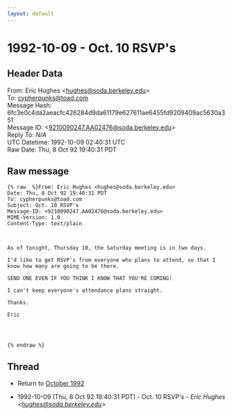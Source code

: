 ```yaml
---
layout: default
---
```


# 1992-10-09 - Oct. 10 RSVP's

## Header Data

From: Eric Hughes \<hughes@soda.berkeley.edu\><br>
To: cypherpunks@toad.com<br>
Message Hash: 6fc3e0c4da2aeacfc426284d9da61179e627611ae6455fd9209409ac5630a351<br>
Message ID: \<9210090247.AA02476@soda.berkeley.edu\><br>
Reply To: _N/A_<br>
UTC Datetime: 1992-10-09 02:40:31 UTC<br>
Raw Date: Thu, 8 Oct 92 19:40:31 PDT<br>

## Raw message

```
{% raw  %}From: Eric Hughes <hughes@soda.berkeley.edu>
Date: Thu, 8 Oct 92 19:40:31 PDT
To: cypherpunks@toad.com
Subject: Oct. 10 RSVP's
Message-ID: <9210090247.AA02476@soda.berkeley.edu>
MIME-Version: 1.0
Content-Type: text/plain



As of tonight, Thursday 10, the Saturday meeting is in two days.

I'd like to get RSVP's from everyone who plans to attend, so that I
know how many are going to be there.

SEND ONE EVEN IF YOU THINK I KNOW THAT YOU'RE COMING!

I can't keep everyone's attendance plans straight.

Thanks.

Eric




{% endraw %}
```

## Thread

+ Return to [October 1992](/years/1992/10)

+ 1992-10-09 (Thu, 8 Oct 92 19:40:31 PDT) - Oct. 10 RSVP's - _Eric Hughes \<hughes@soda.berkeley.edu\>_

